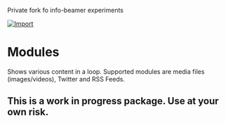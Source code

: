 Private fork fo info-beamer experiments

[![Import](https://cdn.infobeamer.com/s/img/import.png)](https://github.com/beppefiocco/package-modules)

# Modules

Shows various content in a loop. Supported modules are media files
(images/videos), Twitter and RSS Feeds.

## This is a work in progress package. Use at your own risk.
